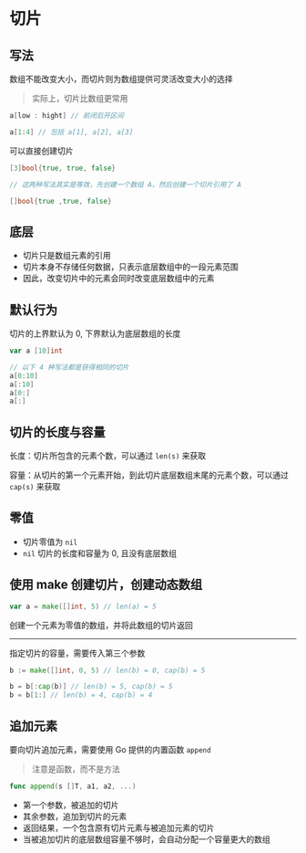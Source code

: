 # 切片

## 写法

数组不能改变大小，而切片则为数组提供可灵活改变大小的选择

> 实际上，切片比数组更常用

```go
a[low : hight] // 前闭后开区间

a[1:4] // 包括 a[1], a[2], a[3]
```

可以直接创建切片

```go
[3]bool{true, true, false}

// 这两种写法其实是等效，先创建一个数组 A，然后创建一个切片引用了 A

[]bool{true ,true, false}
```

## 底层

- 切片只是数组元素的引用
- 切片本身不存储任何数据，只表示底层数组中的一段元素范围
- 因此，改变切片中的元素会同时改变底层数组中的元素

## 默认行为

切片的上界默认为 0, 下界默认为底层数组的长度

```go
var a [10]int

// 以下 4 种写法都是获得相同的切片
a[0:10]
a[:10]
a[0:]
a[:]
```

## 切片的长度与容量

长度：切片所包含的元素个数，可以通过 `len(s)` 来获取

容量：从切片的第一个元素开始，到此切片底层数组末尾的元素个数，可以通过 `cap(s)` 来获取

## 零值

- 切片零值为 `nil`
- `nil` 切片的长度和容量为 0, 且没有底层数组


## 使用 make 创建切片，创建动态数组

```go
var a = make([]int, 5) // len(a) = 5
```

创建一个元素为零值的数组，并将此数组的切片返回

---

指定切片的容量，需要传入第三个参数

```go
b := make([]int, 0, 5) // len(b) = 0, cap(b) = 5

b = b[:cap(b)] // len(b) = 5, cap(b) = 5
b = b[1:] // len(b) = 4, cap(b) = 4
```

## 追加元素

要向切片追加元素，需要使用 Go 提供的内置函数 `append`

> 注意是函数，而不是方法

```go
func append(s []T, a1, a2, ...)
```

- 第一个参数，被追加的切片
- 其余参数，追加到切片的元素
- 返回结果，一个包含原有切片元素与被追加元素的切片
- 当被追加切片的底层数组容量不够时，会自动分配一个容量更大的数组



